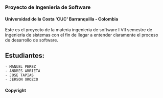### Proyecto de Ingenieria de Software
#### Universidad de la Costa 'CUC' Barranquilla - Colombia

Este es el proyecto de la materia ingenieria de software I VII semestre de ingenieria de sistemas 
con el fin de llegar a entender claramente el proceso de desarrollo de software.

## Estudiantes:
	- MANUEL PEREZ
	- ANDRES ARRIETA
	- JOSE TAPIAS
	- JERSON OROZCO

#### Copyright
